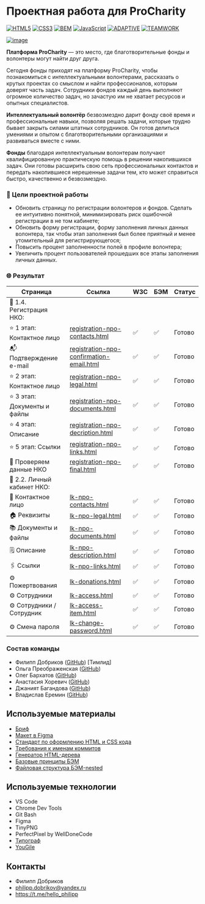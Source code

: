 # **Проектная работа для ProCharity**

[![HTML5](https://img.shields.io/badge/html5-%23E34F26.svg?style=for-the-badge&logo=html5&logoColor=white)](https://developer.mozilla.org/en-US/docs/Web/HTML)
[![CSS3](https://img.shields.io/badge/css3-%231572B6.svg?style=for-the-badge&logo=css3&logoColor=white)](https://developer.mozilla.org/en-US/docs/Web/CSS)
[![BEM](https://img.shields.io/badge/bem-%23323330.svg?style=for-the-badge&logo=bem&logoColor=white)](https://developer.mozilla.org/en-US/docs/Web/CSS)
[![JavaScript](https://img.shields.io/badge/javascript-%23323330.svg?style=for-the-badge&logo=javascript&logoColor=%23F7DF1E)](https://developer.mozilla.org/en-US/docs/Web/JavaScript)
[![ADAPTIVE](https://img.shields.io/badge/ADAPTIVE-%23593d88.svg?style=for-the-badge&logoColor=white)](https://developer.mozilla.org/en-US/docs/Web/CSS)
[![TEAMWORK](https://img.shields.io/badge/TEAMWORK-15c213?style=for-the-badge)]()

[![image](https://github.com/teplokotov/ProCharity/assets/118915923/f8190695-2a75-4ff4-9886-e585dbc08962)](https://github.com/teplokotov/ProCharity/)

**Платформа ProCharity** — это место, где благотворительные фонды и волонтеры могут найти друг друга.

Сегодня фонды приходят на платформу ProCharity, чтобы познакомиться с интеллектуальными волонтерами, рассказать о крутых
проектах со смыслом и найти профессионалов, которым доверят часть задач. Сотрудники фондов каждый день выполняют
огромное количество задач, но зачастую им не хватает ресурсов и опытных специалистов.

**Интеллектуальный волонтёр** безвозмездно дарит фонду своё время и профессиональные навыки, позволяя решать задачи,
которые трудно бывает закрыть силами штатных сотрудников. Он готов делиться умениями и опытом с благотворительными
организациями и развиваться вместе с ними.

**Фонды** благодаря интеллектуальным волонтерам получают квалифицированную практическую помощь в решении накопившихся
задач. Они готовы расширить свою сеть профессиональных контактов и передать накопившиеся нерешенные задачи тем, кто
может справиться быстро, качественно и безвозмездно.

### 🎯 Цели проектной работы

- Обновить страницу по регистрации волонтеров и фондов. Сделать ее интуитивно понятной, минимизировать риск ошибочной
  регистрации в не том кабинете;
- Обновить форму регистрации, форму заполнения личных данных волонтера, так чтобы этап заполнения был более приятный и
  менее утомительный для регистрирующегося;
- Повысить процент заполненности полей в профиле волонтера;
- Увеличить процент пользователей прошедших все этапы заполнения личных данных.


### 🌐 Результат

Страница | Ссылка | W3C | БЭМ | Статус
-- | -- | -- | -- | --
📄   1.4. Регистрация НКО: |   |   |   |  
⭐ 1️   этап: Контактное лицо | [registration-npo-contacts.html](https://teplokotov.github.io/ProCharity/registration-npo-contacts.html) | ✅ | ✅ | Готово
📬   Подтверждение e-mail | [registration-npo-confirmation-email.html](https://teplokotov.github.io/ProCharity/registration-npo-confirmation-email.html) | ✅ | ✅ | Готово
⭐ 2   этап: Контактное лицо | [registration-npo-legal.html](https://teplokotov.github.io/ProCharity/registration-npo-legal.html) | ✅ | ✅ | Готово
⭐ 3   этап: Документы и файлы | [registration-npo-documents.html](https://teplokotov.github.io/ProCharity/registration-npo-documents.html) | ✅ | ✅ | Готово
⭐ 4   этап: Описание | [registration-npo-decription.html](https://teplokotov.github.io/ProCharity/registration-npo-decription.html) | ✅ | ✅ | Готово
⭐ 5   этап: Ссылки | [registration-npo-links.html](https://teplokotov.github.io/ProCharity/registration-npo-links.html) | ✅ | ✅ | Готово
🚩   Проверяем данные НКО | [registration-npo-final.html](https://teplokotov.github.io/ProCharity/registration-npo-final.html) | ✅ | ✅ | Готово
📄   2.2. Личный кабинет НКО: |   |   |   |  
👤   Контактное лицо | [lk-npo-contacts.html](https://teplokotov.github.io/ProCharity/lk-npo-contacts.html) | ✅ | ✅ | Готово
🏠   Реквизиты | [lk-npo-legal.html](https://teplokotov.github.io/ProCharity/lk-npo-legal.html) | ✅ | ✅ | Готово
📚   Документы и файлы | [lk-npo-documents.html](https://teplokotov.github.io/ProCharity/lk-npo-documents.html) | ✅ | ✅ | Готово
🗒️   Описание | [lk-npo-description.html](https://teplokotov.github.io/ProCharity/lk-npo-description.html) | ✅ | ✅ | Готово
🖇️   Ссылки | [lk-npo-links.html](https://teplokotov.github.io/ProCharity/lk-npo-links.html) | ✅ | ✅ | Готово
⚙️   Пожертвования | [lk-donations.html](https://teplokotov.github.io/ProCharity/lk-donations.html) | ✅ | ✅ | Готово
⚙️   Сотрудники | [lk-access.html](https://teplokotov.github.io/ProCharity/lk-access.html) | ✅ | ✅ | Готово
⚙️   Сотрудники / Сотрудник | [lk-access-item.html](https://teplokotov.github.io/ProCharity/lk-access-item.html) | ✅ | ✅ | Готово
⚙️   Смена пароля | [lk-change-password.html](https://teplokotov.github.io/ProCharity/lk-change-password.html) | ✅ | ✅ | Готово

### Состав команды

- Филипп Добриков ([GitHub](https://github.com/teplokotov)) [Тимлид]
- Ольга Преображенская ([GitHub](https://github.com/Olga-Preob))
- Олег Бархатов ([GitHub](https://github.com/Oleg-Barhatov))
- Анастасия Хоревич ([GitHub](https://github.com/nordpage))
- Джаният Багандова ([GitHub](https://github.com/inkxivv))
- Владислав Еремин ([GitHub](https://github.com/productmap))

## Используемые материалы
- [Бриф](https://www.notion.so/Procharity-21-f24c880905844ce883efd18a0f39472d)
- [Макет в Figma](https://www.notion.so/Procharity-21-f24c880905844ce883efd18a0f39472d)
- [Стандарт по оформлению HTML и CSS кода](https://code.s3.yandex.net/web-developer/static/design-rules/index.html)
- [Требования к именам коммитов](https://docs.rs.school/#/git-convention)
- [Генератор HTML-дерева](https://yoksel.github.io/html-tree/)
- [Базовые принципы БЭМ](https://ru.bem.info/methodology/quick-start/)
- [Файловая структура БЭМ-nested](https://ru.bem.info/methodology/quick-start/#файловая-структура)
## Используемые технологии
- VS Code
- Chrome Dev Tools
- Git Bash
- Figma
- TinyPNG
- PerfectPixel by WellDoneCode
- [Типограф](https://typograf.github.io)
- [YouGile](https://ru.yougile.com/)
## Контакты
- Филипп Добриков
- philipp.dobrikov@yandex.ru
- https://t.me/hello_philipp
